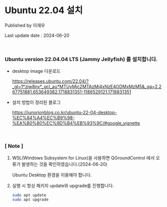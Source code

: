 # Ubuntu 22.04 설치

Published by 이재우

Last update date : 2024-06-20

<br>

### Ubuntu version 22.04.04 LTS (Jammy Jellyfish) 를 설치합니다.
- desktop image 다운로드
  
  https://releases.ubuntu.com/22.04/?_gl=1*ziw8nv*_gcl_au*MTUyMjc2MTAzMi4xNzE4ODMxMzM5&_ga=2.267751881.653649382.1718831351-1186529121.1718831351

- 설치 방법이 정리된 블로그

  https://junorionblog.co.kr/ubuntu-22-04-desktop-%EC%84%A4%EC%B9%98-%EA%B0%80%EC%9D%B4%EB%93%9C/#google_vignette

<br>

### [ Note ]
1. WSL(Windows Subsystem for Linux)을 사용하면 QGroundControl 에서 오류가 발생하는 것을 확인하였습니다.(2024-06-20)

   Ubuntu Desktop 환경을 이용해야 합니다.
   
2. 실행 시 항상 패키지 update와 upgrade를 진행합니다.

   ```bash
   sudo apt update
   sudo apt upgrade
   ```


